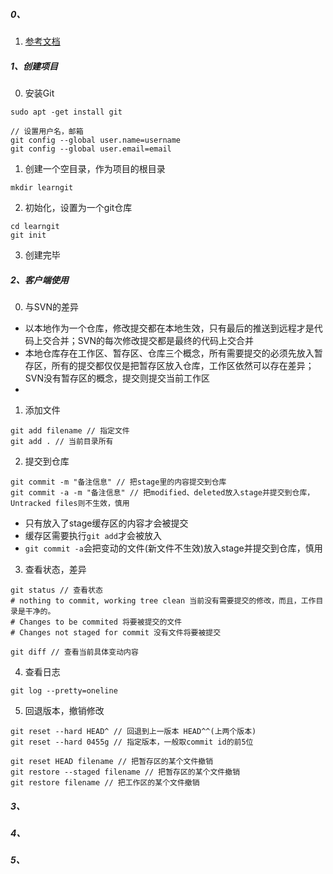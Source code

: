 ##### 0、
1. [参考文档](https://blog.csdn.net/weixin_42152081/article/details/80558282)
##### 1、创建项目
0. 安装Git
```
sudo apt -get install git

// 设置用户名，邮箱
git config --global user.name=username
git config --global user.email=email
```

1. 创建一个空目录，作为项目的根目录
```
mkdir learngit
```

2. 初始化，设置为一个git仓库
```
cd learngit
git init
```

3. 创建完毕

##### 2、客户端使用
0. 与SVN的差异
- 以本地作为一个仓库，修改提交都在本地生效，只有最后的推送到远程才是代码上交合并；SVN的每次修改提交都是最终的代码上交合并
- 本地仓库存在工作区、暂存区、仓库三个概念，所有需要提交的必须先放入暂存区，所有的提交都仅仅是把暂存区放入仓库，工作区依然可以存在差异；SVN没有暂存区的概念，提交则提交当前工作区
- 
1. 添加文件
```
git add filename // 指定文件
git add . // 当前目录所有
```
2. 提交到仓库
```
git commit -m "备注信息" // 把stage里的内容提交到仓库
git commit -a -m "备注信息" // 把modified、deleted放入stage并提交到仓库，Untracked files则不生效，慎用
```
- 只有放入了stage缓存区的内容才会被提交
- 缓存区需要执行```git add```才会被放入
- ```git commit -a```会把变动的文件(新文件不生效)放入stage并提交到仓库，慎用
3. 查看状态，差异
```
git status // 查看状态
# nothing to commit, working tree clean 当前没有需要提交的修改，而且，工作目录是干净的。
# Changes to be commited 将要被提交的文件
# Changes not staged for commit 没有文件将要被提交

git diff // 查看当前具体变动内容
```
4. 查看日志
```
git log --pretty=oneline
```
5. 回退版本，撤销修改
```
git reset --hard HEAD^ // 回退到上一版本 HEAD^^(上两个版本)
git reset --hard 0455g // 指定版本，一般取commit id的前5位

git reset HEAD filename // 把暂存区的某个文件撤销
git restore --staged filename // 把暂存区的某个文件撤销
git restore filename // 把工作区的某个文件撤销
```



##### 3、



##### 4、



##### 5、



